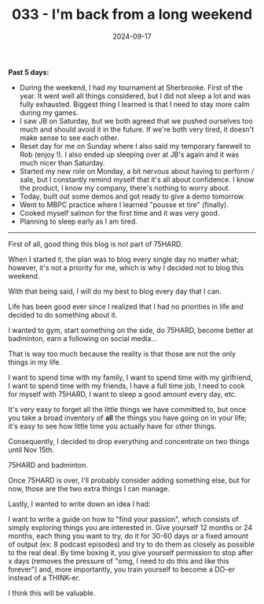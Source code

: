 ﻿---
title: 033 - I'm back from a long weekend
date: 2024-09-17
categories: ["daily"]
tags: posts

---
**Past 5 days:** 

- During the weekend, I had my tournament at Sherbrooke. First of the year. It went well all things considered, but I did not sleep a lot and was fully exhausted. Biggest thing I learned is that I need to stay more calm during my games.
- I saw JB on Saturday, but we both agreed that we pushed ourselves too much and should avoid it in the future. If we're both very tired, it doesn't make sense to see each other.
- Reset day for me on Sunday where I also said my temporary farewell to Rob (enjoy !). I also ended up sleeping over at JB's again and it was much nicer than Saturday.
- Started my new role on Monday, a bit nervous about having to perform / sale, but I constantly remind myself that it's all about confidence. I know the product, I know my company, there's nothing to worry about.
- Today, built out some demos and got ready to give a demo tomorrow.
- Went to MBPC practice where I learned "pousse et tire" (finally).
- Cooked myself salmon for the first time and it was very good.
- Planning to sleep early as I am tired.

---
First of all, good thing this blog is not part of 75HARD.

When I started it, the plan was to blog every single day no matter what; however, it's not a priority for me, which is why I decided not to blog this weekend.

With that being said, I will do my best to blog every day that I can.

Life has been good ever since I realized that I had no priorities in life and decided to do something about it.

I wanted to gym, start something on the side, do 75HARD, become better at badminton, earn a following on social media...

That is way too much because the reality is that those are not the only things in my life.

I want to spend time with my family, I want to spend time with my girlfriend, I want to spend time with my friends, I have a full time job, I need to cook for myself with 75HARD, I want to sleep a good amount every day, etc.

It's very easy to forget all the little things we have committed to, but once you take a broad inventory of **all** the things you have going on in your life; it's easy to see how little time you actually have for other things.

Consequently, I decided to drop everything and concentrate on two things until Nov 15th.

75HARD and badminton.

Once 75HARD is over, I'll probably consider adding something else, but for now, those are the two extra things I can manage.

Lastly, I wanted to write down an idea I had:

I want to write a guide on how to "find your passion", which consists of simply exploring things you are interested in. Give yourself 12 months or 24 months, each thing you want to try, do it for 30-60 days or a fixed amount of output (ex: 8 podcast episodes) and try to do them as closely as possible to the real deal. By time boxing it, you give yourself permission to stop after x days (removes the pressure of "omg, I need to do this and like this forever") and, more importantly, you train yourself to become a DO-er instead of a THINK-er.

I think this will be valuable.
